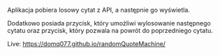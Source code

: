 Aplikacja pobiera losowy cytat z API, a następnie go wyświetla.

Dodatkowo posiada przycisk, który umożliwi wylosowanie następnego cytatu oraz przycisk, który
pozwala na powrót do poprzedniego cytatu.

Live: https://domq077.github.io/randomQuoteMachine/
